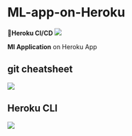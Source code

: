 # ML-app-on-Heroku
:rocket:**Heroku CI/CD**
![](https://miro.medium.com/fit/c/1838/551/1*GPydJZqkTcs5jzG-Hu5S4A.png)

**Ml Application** on Heroku App    
## git cheatsheet
![](https://image.slidesharecdn.com/gitdevelopercheatsheet-131217221742-phpapp01/95/git-developer-cheatsheet-1-638.jpg?cb=1387318735)
      
## Heroku CLI
![](https://pbs.twimg.com/media/EeRYze_U0AUqPs_.png:large)
